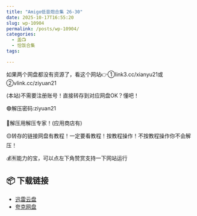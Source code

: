 ```yaml
---
title: "Amigo低音炮合集 26-30"
date: 2025-10-17T16:55:20
slug: wp-10904
permalink: /posts/wp-10904/
categories:
  - 盖📺
  - 恰饭合集
tags:

---
```


如果两个网盘都没有资源了，看这个网站👉①link3.cc/xianyu21或②vlink.cc/ziyuan21

(本站)不需要注册账号！直接转存到对应网盘OK？懂吧！

🟢解压密码:ziyuan21

🔵解压用解压专家！(应用商店有)

🟡转存的链接网盘有教程！一定要看教程！按教程操作！不按教程操作你不会解压！

💰🈶能力的宝，可以点左下角赞赏支持一下网站运行

## 📦 下载链接
- [迅雷云盘](https://blziyuan21.com/pay-download/10904?key=a4f6e450f8&down_id=0)
- [夸克网盘](https://blziyuan21.com/pay-download/10904?key=a4f6e450f8&down_id=1)

